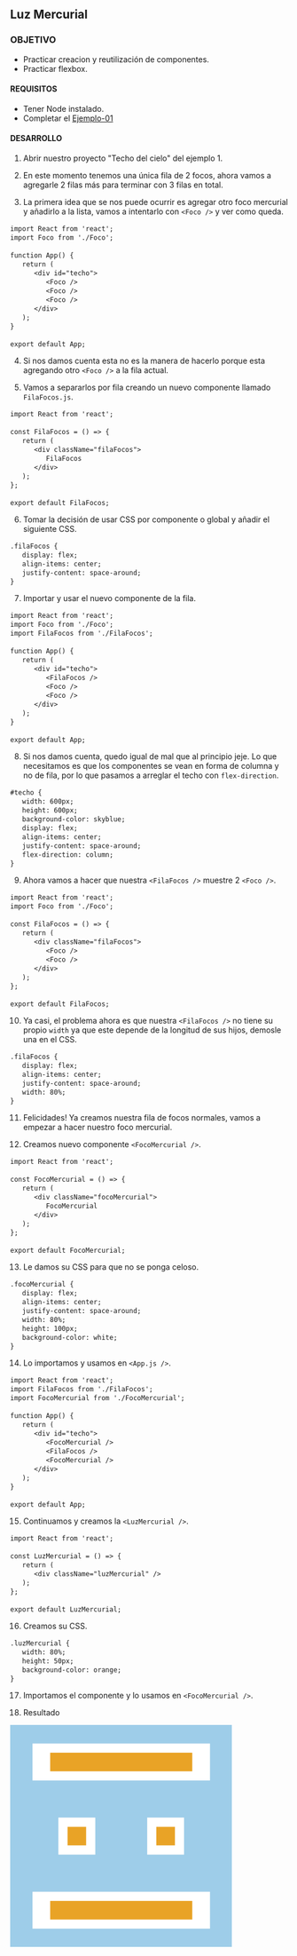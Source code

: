 ## Luz Mercurial

### OBJETIVO 
- Practicar creacion y reutilización de componentes.
- Practicar flexbox.

#### REQUISITOS 
- Tener Node instalado.
- Completar el [Ejemplo-01](../Ejemplo-01)

#### DESARROLLO

1. Abrir nuestro proyecto "Techo del cielo" del ejemplo 1.

2. En este momento tenemos una única fila de 2 focos, ahora vamos a agregarle 2 filas más para terminar con 3 filas en total.

3. La primera idea que se nos puede ocurrir es agregar otro foco mercurial y añadirlo a la lista, vamos a intentarlo con `<Foco />` y ver como queda.
```
import React from 'react';
import Foco from './Foco';

function App() {
   return (
      <div id="techo">
         <Foco />
         <Foco />
         <Foco />
      </div>
   );
}

export default App;
```

4. Si nos damos cuenta esta no es la manera de hacerlo porque esta agregando otro `<Foco />` a la fila actual.


5. Vamos a separarlos por fila creando un nuevo componente llamado `FilaFocos.js`.
```
import React from 'react';

const FilaFocos = () => {
   return (
      <div className="filaFocos">
         FilaFocos
      </div>
   );
};

export default FilaFocos;
``` 

6. Tomar la decisión de usar CSS por componente o global y añadir el siguiente CSS.
```
.filaFocos {
   display: flex;
   align-items: center;
   justify-content: space-around;
}
```

7. Importar y usar el nuevo componente de la fila.
```
import React from 'react';
import Foco from './Foco';
import FilaFocos from './FilaFocos';

function App() {
   return (
      <div id="techo">
         <FilaFocos />
         <Foco />
         <Foco />
      </div>
   );
}

export default App;
```

8. Si nos damos cuenta, quedo igual de mal que al principio jeje. Lo que necesitamos es que los componentes se vean en forma de columna y no de fila, por lo que pasamos a arreglar el techo con `flex-direction`.
```
#techo {
   width: 600px;
   height: 600px;
   background-color: skyblue;
   display: flex;
   align-items: center;
   justify-content: space-around;
   flex-direction: column;
}
```

9. Ahora vamos a hacer que nuestra `<FilaFocos />` muestre 2 `<Foco />`.
```
import React from 'react';
import Foco from './Foco';

const FilaFocos = () => {
   return (
      <div className="filaFocos">
         <Foco />
         <Foco />
      </div>
   );
};

export default FilaFocos;
```

10. Ya casi, el problema ahora es que nuestra `<FilaFocos />` no tiene su propio `width` ya que este depende de la longitud de sus hijos, demosle una en el CSS.
```
.filaFocos {
   display: flex;
   align-items: center;
   justify-content: space-around;
   width: 80%;
}
```

11. Felicidades! Ya creamos nuestra fila de focos normales, vamos a empezar a hacer nuestro foco mercurial.

12. Creamos nuevo componente `<FocoMercurial />`.
```
import React from 'react';

const FocoMercurial = () => {
   return (
      <div className="focoMercurial">
         FocoMercurial
      </div>
   );
};

export default FocoMercurial;
```

13. Le damos su CSS para que no se ponga celoso.
```
.focoMercurial {
   display: flex;
   align-items: center;
   justify-content: space-around;
   width: 80%;
   height: 100px;
   background-color: white;
}
```

14. Lo importamos y usamos en `<App.js />`.
```
import React from 'react';
import FilaFocos from './FilaFocos';
import FocoMercurial from './FocoMercurial';

function App() {
   return (
      <div id="techo">
         <FocoMercurial />
         <FilaFocos />
         <FocoMercurial />
      </div>
   );
}

export default App;
```

15. Continuamos y creamos la `<LuzMercurial />`.
```
import React from 'react';

const LuzMercurial = () => {
   return (
      <div className="luzMercurial" />
   );
};

export default LuzMercurial;
```

16. Creamos su CSS.
```
.luzMercurial {
   width: 80%;
   height: 50px;
   background-color: orange;
}
```

17. Importamos el componente y lo usamos en `<FocoMercurial />`.

18. Resultado
<img src="./public/resultado.png" width="400">
